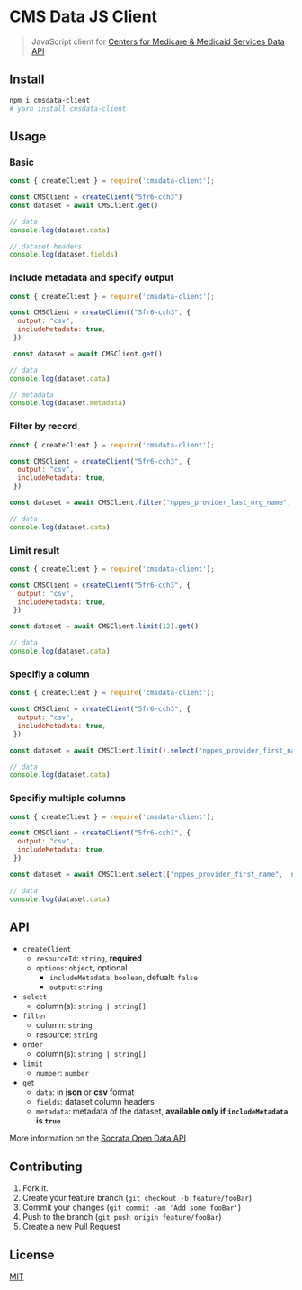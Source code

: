 # CMS Data JS Client

> JavaScript client for [Centers for Medicare & Medicaid Services Data API](https://www.cms.gov/)

## Install

```bash
npm i cmsdata-client
# yarn install cmsdata-client
```
## Usage

### Basic

```javascript
const { createClient } = require('cmsdata-client');

const CMSClient = createClient("5fr6-cch3")
const dataset = await CMSClient.get()

// data
console.log(dataset.data)

// dataset headers
console.log(dataset.fields)

```
### Include metadata and specify output

```javascript
const { createClient } = require('cmsdata-client');

const CMSClient = createClient("5fr6-cch3", {
  output: "csv",
  includeMetadata: true,
 })

 const dataset = await CMSClient.get()

// data
console.log(dataset.data)

// metadata
console.log(dataset.metadata)
```

### Filter by record

```javascript
const { createClient } = require('cmsdata-client');

const CMSClient = createClient("5fr6-cch3", {
  output: "csv",
  includeMetadata: true,
 })

const dataset = await CMSClient.filter("nppes_provider_last_org_name", "ENKESHAFI").get()

// data
console.log(dataset.data)
```

### Limit result

```javascript
const { createClient } = require('cmsdata-client');

const CMSClient = createClient("5fr6-cch3", {
  output: "csv",
  includeMetadata: true,
 })

const dataset = await CMSClient.limit(12).get()

// data
console.log(dataset.data)
```


### Specifiy a column

```javascript
const { createClient } = require('cmsdata-client');

const CMSClient = createClient("5fr6-cch3", {
  output: "csv",
  includeMetadata: true,
 })

const dataset = await CMSClient.limit().select("nppes_provider_first_name").get()

// data
console.log(dataset.data)
```

### Specifiy multiple columns

```javascript
const { createClient } = require('cmsdata-client');

const CMSClient = createClient("5fr6-cch3", {
  output: "csv",
  includeMetadata: true,
 })

const dataset = await CMSClient.select(["nppes_provider_first_name", 'npi']).get()

// data
console.log(dataset.data)
```
## API

 - `createClient`
 	- `resourceId`: `string`, **required**
 	- `options`: `object`, optional
 		- `includeMetadata`: `boolean`, defualt: `false`
 		- `output`: `string`
- `select`
	- column(s): `string | string[]`
- `filter`
	- column: `string`
	- resource: `string`
- `order`
	- column(s): `string | string[]`
- `limit`
	- `number`: `number`
- `get`
	- `data`: in **json** or **csv** format
	- `fields`: dataset column headers
	- `metadata`: metadata of the dataset, **available only if `includeMetadata` is `true`**


More information on the [Socrata Open Data API](https://dev.socrata.com/)
## Contributing
1. Fork it.
2. Create your feature branch (`git checkout -b feature/fooBar`)
3. Commit your changes (`git commit -am 'Add some fooBar'`)
4. Push to the branch (`git push origin feature/fooBar`)
5. Create a new Pull Request

## License
[MIT](https://choosealicense.com/licenses/mit/)

  